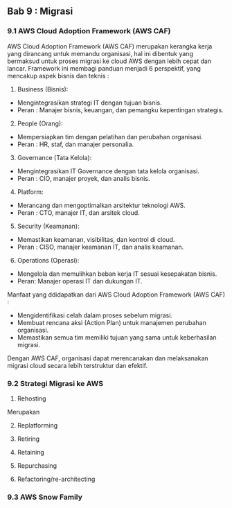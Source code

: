 ## Bab 9 : Migrasi

### 9.1 AWS Cloud Adoption Framework (AWS CAF)

AWS Cloud Adoption Framework (AWS CAF) merupakan kerangka kerja yang dirancang untuk memandu organisasi, hal ini dibentuk yang bermaksud untuk proses migrasi ke cloud AWS dengan lebih cepat dan lancar. Framework ini membagi panduan menjadi 6 perspektif, yang mencakup aspek bisnis dan teknis :
 
1. Business (Bisnis):

- Mengintegrasikan strategi IT dengan tujuan bisnis.
- Peran : Manajer bisnis, keuangan, dan pemangku kepentingan strategis.

2. People (Orang):

- Mempersiapkan tim dengan pelatihan dan perubahan organisasi.
- Peran : HR, staf, dan manajer personalia.

3. Governance (Tata Kelola):

- Mengintegrasikan IT Governance dengan tata kelola organisasi.
- Peran : CIO, manajer proyek, dan analis bisnis.

4. Platform:

- Merancang dan mengoptimalkan arsitektur teknologi AWS.
- Peran : CTO, manajer IT, dan arsitek cloud.

5. Security (Keamanan):

- Memastikan keamanan, visibilitas, dan kontrol di cloud.
- Peran : CISO, manajer keamanan IT, dan analis keamanan.

6. Operations (Operasi):

- Mengelola dan memulihkan beban kerja IT sesuai kesepakatan bisnis.
- Peran: Manajer operasi IT dan dukungan IT.

Manfaat yang ddidapatkan dari AWS Cloud Adoption Framework (AWS CAF) :

- Mengidentifikasi celah dalam proses sebelum migrasi.
- Membuat rencana aksi (Action Plan) untuk manajemen perubahan organisasi.
- Memastikan semua tim memiliki tujuan yang sama untuk keberhasilan migrasi.

Dengan AWS CAF, organisasi dapat merencanakan dan melaksanakan migrasi cloud secara lebih terstruktur dan efektif.

### 9.2 Strategi Migrasi ke AWS

1. Rehosting

Merupakan 

2. Replatforming

3. Retiring

4. Retaining

5. Repurchasing

6. Refactoring/re-architecting

### 9.3 AWS Snow Family

